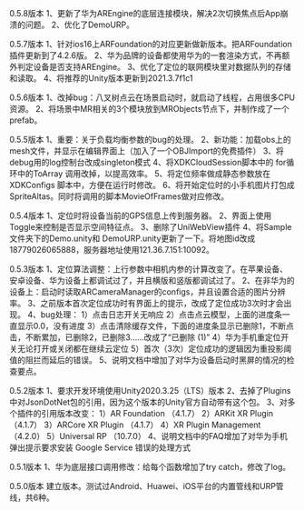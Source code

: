 0.5.8版本
	1、更新了华为AREngine的底层连接模块，解决2次切换焦点后App崩溃的问题。
	2、优化了DemoURP。

0.5.7版本
	1、针对ios16上ARFoundation的对应更新做新版本。把ARFoundation插件更新到了4.2.6版。 
	2、华为品牌的设备都使用华为的一套渲染方式，不再额外判定设备是否支持AREngine。
	3、优化了定位的联网模块里对数据队列的存储和读取。
	4、将推荐的Unity版本更新到2021.3.7f1c1

0.5.6版本
	1、改掉bug：八叉树点云在场景启动时，就启动了线程，占用很多CPU资源。 
	2、将场景中MR相关的3个模块放到MRObjects节点下，并制作成了一个prefab。
  
0.5.5版本
	1、重要：关于负载均衡参数的bug的处理。
	2、新功能：加载obs上的mesh文件，并显示在编辑界面上（加入了一个OBJImport的免费插件）
	3、将debug用的log控制台改成singleton模式
	4、将XDKCloudSession脚本中的 for循环中的ToArray 调用改掉，以提高效率。
	5、将定位频率做成静态参数放在 XDKConfigs 脚本中，方便在运行时修改。
	6、将开始定位时的小手机图片打包成SpriteAltas。同时将调用的脚本MovieOfFrames做对应修改。
 
0.5.4版本
    1、定位时将设备当前的GPS信息上传到服务器。
    2、界面上使用Toggle来控制是否显示空间特征点。
    3、删除了UniWebView插件
    4、将Sample文件夹下的Demo.unity和 DemoURP.unity更新了一下。将地图id改成18779026065888，服务器地址使用121.36.7.151:10092。

0.5.3版本
    1、定位算法调整：上行参数中相机内参的计算改变了。在苹果设备、安卓设备、华为设备上都调试过了，并且横版和竖版都调试过了。
    2、在非华为的设备上：启动时读取ARCameraManager的configs，并且设置合适的图片分辨率。
    3、之前版本首次定位成功时有界面上的提示，改成了定位成功3次时才会出现。
    4、bug处理：
        1）点击日志开关无响应
        2）点击点云模型，上面的进度条一直显示0.0，没有进度
        3）点击清除缓存文件，下面的进度条显示已删除1，不断点击，不断累加，已删除2，已删除3......改成了“已删除 (1)”
        4）华为手机重定位开关无论打开或关闭都在继续云定位
        5）首次（3次）定位成功的逻辑因为重投影阈值的阻拦而延后的错误。
    5、说明文档中增加了对华为设备启动时黑屏的情况的检查要点。


0.5.2版本
    1、要求开发环境使用Unity2020.3.25（LTS）版本
    2、去掉了Plugins中对JsonDotNet包的引用，因为这个版本的Unity官方自动带有这个包。
    3、对多个插件的引用版本改变：
        1）AR Foundation （4.1.7）
        2）ARKit XR Plugin （4.1.7）
        3）ARCore XR Plugin （4.1.7）
        4）XR Plugin Management （4.2.0）
        5）Universal RP （10.7.0）
    4、说明文档中的FAQ增加了对华为手机弹出提示要求安装 Google Service 错误的处理方式


0.5.1版本
    1、华为底层接口调用修改：给每个函数增加了try catch，修改了log。

0.5.0版本
 	建立版本。测试过Android、Huawei、iOS平台的内置管线和URP管线，共6种。

